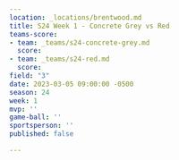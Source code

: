 ```yaml
---
location: _locations/brentwood.md
title: S24 Week 1 - Concrete Grey vs Red
teams-score:
- team: _teams/s24-concrete-grey.md
  score: 
- team: _teams/s24-red.md
  score: 
field: "3"
date: 2023-03-05 09:00:00 -0500
season: 24
week: 1
mvp: ''
game-ball: ''
sportsperson: ''
published: false

---
```

